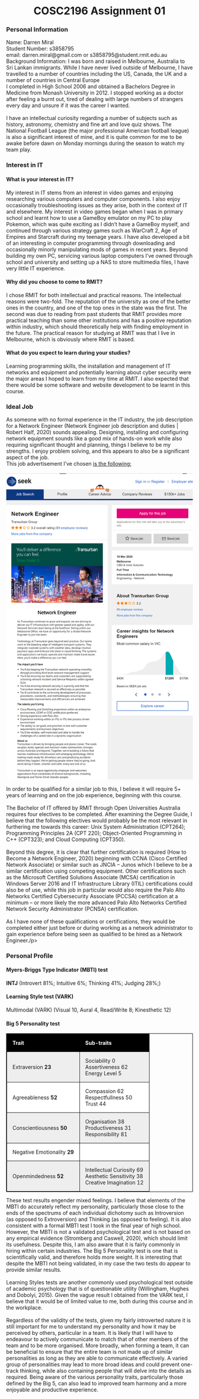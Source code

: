 <html>
<body>

<h1 style="text-align:center;">COSC2196 Assignment 01</h1>

<h3>Personal Information</h3>

<p>Name: Darren Miral<br>
Student Number: s3858795<br>
email: darren.miral@gmail.com or s3858795@student.rmit.edu.au<br>
Background Information: I was born and raised in Melbourne, Australia to Sri Lankan immigrants.  While I have never lived outside of Melbourne, I have travelled to a number of countries including the US, Canada, the UK and a number of countries in Central Europe <br> 
I completed in High School 2006 and obtained a Bachelors Degree in Medicine from Monash University in 2012.  I stopped working as a doctor after feeling a burnt out, tired of dealing with large numbers of strangers every day and unsure if it was the career I wanted.<br>
<br>
I have an intellectual curiosity regarding a number of subjects such as history, astronomy, chemistry and fine art and love quiz shows.  The National Football League (the major professional American football league) is also a significant interest of mine, and it is quite common for me to be awake before dawn on Monday mornings during the season to watch my team play.</p>

<h3> Interest in IT</h3>

<h4>What is your interest in IT?</h4>
<p>My interest in IT stems from an interest in video games and enjoying researching various computers and computer components.  I also enjoy occasionally troubleshooting issues as they arise, both in the context of IT and elsewhere.  My interest in video games began when I was in primary school and learnt how to use a GameBoy emulator on my PC to play Pokemon, which was quite exciting as I didn’t have a GameBoy myself, and continued through various strategy games such as WarCraft 2, Age of Empires and Starcraft during my teenage years.  I have also developed a bit of an interesting in computer programming through downloading and occasionally minorly manipulating mods of games in recent years.  Beyond building my own PC, servicing various laptop computers I’ve owned through school and university and setting up a NAS to store multimedia files, I have very little IT experience.</p>

<h4> Why did you choose to come to RMIT?</h4>
<p>I chose RMIT for both intellectual and practical reasons.  The intellectual reasons were two-fold.  The reputation of the university as one of the better ones in the country, and one of the top ones in the state was the first.  The second was due to reading from past students that RMIT provides more practical teaching than some other institutions and has a positive reputation within industry, which should theoretically help with finding employment in the future.  The practical reason for studying at RMIT was that I live in Melbourne, which is obviously where RMIT is based.</p>

<h4>What do you expect to learn during your studies?</h4>
<p>Learning programming skills, the installation and management of IT networks and equipment and potentially learning about cyber security were the major areas I hoped to learn from my time at RMIT.  I also expected that there would be some software and website development to be learnt in this course.</p>

<h3>Ideal Job</h3>
<p>As someone with no formal experience in the IT industry, the job description for a Network Engineer (Network Engineer job description and duties | Robert Half, 2020) sounds appealing.  Designing, installing and configuring network equipment sounds like a good mix of hands-on work while also requiring significant thought and planning, things I believe to be my strengths.  I enjoy problem solving, and this appears to also be a significant aspect of the job.<br>
This job advertisement I’ve chosen <a href="https://www.seek.com.au/job/41134226">is the following:</a> <br>
<br>
<img src="screencaptureseek.png" alt="Job Advertisement">
<br>
<p>In order to be qualified for a similar job to this, I believe it will require 5+ years of learning and on the job experience, beginning with this course.<br>
<br>
The Bachelor of IT offered by RMIT through Open Universities Australia requires four electives to be completed.  After examining the Degree Guide, I believe that the following electives would probably be the most relevant in furthering me towards this career: Unix System Administration (CPT264); Programming Principles 2A (CPT 220); Object-Oriented Programming in C++ (CPT323); and Cloud Computing (CPT350).<br>
<br>
Beyond this degree, it is clear that further certification is required (How to Become a Network Engineer, 2020) beginning with CCNA (Cisco Certified Network Associate) or similar such as JNCIA – Junos which I believe to be a similar certification using competing equipment.  Other certifications such as the Microsoft Certified Solutions Associate (MCSA) certification in Windows Server 2016 and IT Infrastructure Library (ITIL) certifications could also be of use, while this job in particular would also require the Palo Alto Networks Certified Cybersecurity Associate (PCCSA) certification at a minimum – or more likely the more advanced Palo Alto Networks Certified Network Security Administrator (PCNSA) certification. <br>
<br>
As I have none of these qualifications or certifications, they would be completed either just before or during working as a network administrator to gain experience before being seen as qualified to be hired as a Network Engineer./p>

<h3>Personal Profile</h3>

<h4>Myers-Briggs Type Indicator (MBTI) test</h4>
<p><b>INTJ</b> (Introvert 81%; Intuitive 6%; Thinking 41%; Judging 28%;)</p>

<h4>Learning Style test (VARK)</h4>
<p>Multimodal (VARK) (Visual 10, Aural 4, Read/Write 8; Kinesthetic 12)</p>

<h4>Big 5 Personality test</h4>
<style>
table {
  width:100%;
}
table, th, td {
  border: 1px solid black;
  border-collapse: collapse;
}
th, td {
  padding: 15px;
  text-align: left;
}
table#t01 tr:nth-child(even) {
  background-color: #eee;
}
table#t01 tr:nth-child(odd) {
 background-color: #fff;
}
table#t01 th {
  background-color: black;
  color: white;
}
</style>
<body>

<table id="t01">
  <tr>
    <th>Trait</th>
    <th>Sub-traits</th> 
  </tr>
  <tr>
    <td>Extraversion <b>23</b></td>
    <td>Sociability 0<br> Assertiveness 62<br> Energy Level 5</td>
  </tr>
  <tr>
    <td>Agreeableness <b>52</b></td>
    <td>Compassion 62<br>Respectfullness 50<br>Trust 44</td>
  </tr>
  <tr>
    <td>Conscientiousness <b>50</b></td>
    <td>Organisation 38<br>Productiveness 31<br>Responsibility 81</td>
  </tr>
  <tr>
    <td>Negative Emotionality <b>29</b></td>
    <td></td>
  </tr>
  <tr>
    <td>Openmindedness <b>52</b></td>
    <td>Intellectual Curiosity 69<br>Aesthetic Sensitivity 38<br>Creative Imagination 12</td>
  </tr>
</table>

<p>These test results engender mixed feelings.  I believe that elements of the MBTI do accurately reflect my personality, particularly those close to the ends of the spectrums of each individual dichotomy such as Introversion (as opposed to Extroversion) and Thinking (as opposed to feeling).  It is also consistent with a formal MBTI test I took in the final year of high school.  However, the MBTI is not a validated psychological test and is not based on any empirical evidence (Stromberg and Caswell, 2020), which should limit its usefulness.  Despite this, I am also aware that it is fairly commonly in hiring within certain industries.  The Big 5 Personality test is one that is scientifically valid, and therefore holds more weight.  It is interesting that despite the MBTI not being validated, in my case the two tests do appear to provide similar results.<br> 
<br>
Learning Styles tests are another commonly used psychological test outside of academic psychology that is of questionable utility (Willingham, Hughes and Dobolyi, 2015).  Given the vague result I obtained from the VARK test, I believe that it would be of limited value to me, both during this course and in the workplace.<br>
<br>
Regardless of the validity of the tests, given my fairly introverted nature it is still important for me to understand my personality and how it may be perceived by others, particular in a team.  It is likely that I will have to endeavour to actively communicate to match that of other members of the team and to be more organised.  More broadly, when forming a team, it can be beneficial to ensure that the entire team is not made up of similar personalities as long as they are able to communicate effectively.  A varied group of personalities may lead to more broad ideas and could prevent one-track thinking, while also containing people that will delve into the details as required.  Being aware of the various personality traits, particularly those defined by the Big 5, can also lead to improved team harmony and a more enjoyable and productive experience. </p>


</body>
